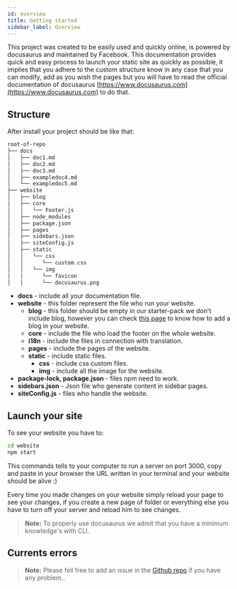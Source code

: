 ```yaml
---
id: overview
title: Getting started
sidebar_label: Overview
---
```

This project was created to be easily used and quickly online, is powered by docusaurus and maintained by Facebook. This documentation provides quick and easy process to launch your static site as quickly as possible, it implies that you adhere to the custom structure know in any case that you can modify, add as you wish the pages but you will have to read the official documentation of docusaurus [https://www.docusaurus.com](https://www.docusaurus.com) to do that.


## Structure
After install your project should be like that:
```bash
root-of-repo
├── docs
│   ├── doc1.md
│   ├── doc2.md
│   ├── doc3.md
│   ├── exampledoc4.md
│   └── exampledoc5.md
├── website
│   ├── blog
│   ├── core
│   │   └── Footer.js
│   ├── node_modules
│   ├── package.json
│   ├── pages
│   ├── sidebars.json
│   ├── siteConfig.js
│   ├── static
│   │   └── css
│   │      └── custom.css
│   │   └── img
│   │      └── favicon
│   │      └── docusaurus.png
```
- **docs** - include all your documentation file.
- **website** - this folder represent the file who run your website.
  - **blog** - this folder should be empty in our starter-pack we don't include blog, however you can check [this page](https://docusaurus.io/docs/en/blog.html) to know how to add a blog in your website.
  - **core** - include the file who load the footer on the whole website.
  - **i18n** - include the files in connection with translation.
  - **pages** -  include the pages of the website.
  - **static** - include static files.
    - **css** - include css custom files.
    - **img** - include all the image for the website.
- **package-lock, package.json** - files npm need to work.
- **sidebars.json** - Json file who generate content in sidebar pages.
- **siteConfig.js** - files who handle the website.


## Launch your site
To see your website you have to:
````bash
cd website
npm start
````
This commands tells to your computer to run a server on port 3000, copy and paste in your browser the URL written in your terminal and your website should be alive :)

Every time you made changes on your website simply reload your page to see your changes, if you create a new page of folder or everything else you have to turn off your server and reload him to see changes.
> **Note:**  To properly use docusaurus we admit that you have a minimum knowledge's with CLI.


## Currents errors 
> **Note:** Please fell free to add an issue in the [Github repo](https://github.com/luctst/docusaurus-starter-pack) if you have any problem..
